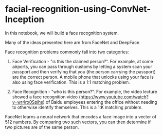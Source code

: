 # facial-recognition-using-ConvNet-Inception

In this notebook, we will build a face recognition system. 

Many of the ideas presented here are from FaceNet and DeepFace.  

Face recognition problems commonly fall into two categories:  

1. Face Verification - "is this the claimed person?". For example, at some airports, you can pass through customs by letting a system scan your passport and then verifying that you (the person carrying the passport) are the correct person. A mobile phone that unlocks using your face is also using face verification. This is a 1:1 matching problem. 

2. Face Recognition - "who is this person?". For example, the video lecture showed a face recognition video (https://www.youtube.com/watch?v=wr4rx0Spihs) of Baidu employees entering the office without needing to otherwise identify themselves. This is a 1:K matching problem. 

FaceNet learns a neural network that encodes a face image into a vector of 512 numbers. By comparing two such vectors, you can then determine if two pictures are of the same person.

